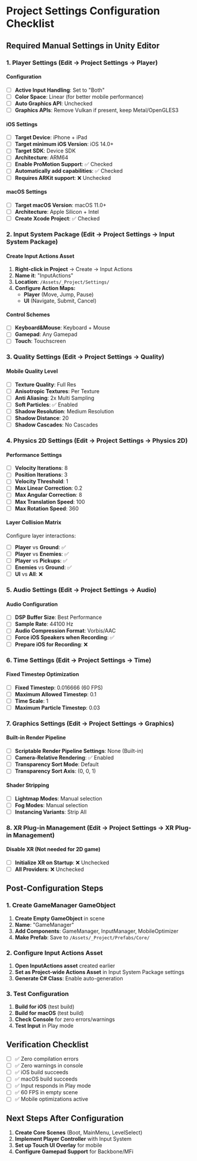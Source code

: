 # Project Settings Configuration Checklist

## Required Manual Settings in Unity Editor

### 1. Player Settings (Edit → Project Settings → Player)

#### **Configuration**
- [ ] **Active Input Handling**: Set to "Both"
- [ ] **Color Space**: Linear (for better mobile performance)
- [ ] **Auto Graphics API**: Unchecked
- [ ] **Graphics APIs**: Remove Vulkan if present, keep Metal/OpenGLES3

#### **iOS Settings**
- [ ] **Target Device**: iPhone + iPad
- [ ] **Target minimum iOS Version**: iOS 14.0+
- [ ] **Target SDK**: Device SDK
- [ ] **Architecture**: ARM64
- [ ] **Enable ProMotion Support**: ✅ Checked
- [ ] **Automatically add capabilities**: ✅ Checked
- [ ] **Requires ARKit support**: ❌ Unchecked

#### **macOS Settings**
- [ ] **Target macOS Version**: macOS 11.0+
- [ ] **Architecture**: Apple Silicon + Intel
- [ ] **Create Xcode Project**: ✅ Checked

### 2. Input System Package (Edit → Project Settings → Input System Package)

#### **Create Input Actions Asset**
1. **Right-click in Project** → Create → Input Actions
2. **Name it**: "InputActions"
3. **Location**: `/Assets/_Project/Settings/`
4. **Configure Action Maps:**
   - **Player** (Move, Jump, Pause)
   - **UI** (Navigate, Submit, Cancel)

#### **Control Schemes**
- [ ] **Keyboard&Mouse**: Keyboard + Mouse
- [ ] **Gamepad**: Any Gamepad
- [ ] **Touch**: Touchscreen

### 3. Quality Settings (Edit → Project Settings → Quality)

#### **Mobile Quality Level**
- [ ] **Texture Quality**: Full Res
- [ ] **Anisotropic Textures**: Per Texture
- [ ] **Anti Aliasing**: 2x Multi Sampling
- [ ] **Soft Particles**: ✅ Enabled
- [ ] **Shadow Resolution**: Medium Resolution
- [ ] **Shadow Distance**: 20
- [ ] **Shadow Cascades**: No Cascades

### 4. Physics 2D Settings (Edit → Project Settings → Physics 2D)

#### **Performance Settings**
- [ ] **Velocity Iterations**: 8
- [ ] **Position Iterations**: 3
- [ ] **Velocity Threshold**: 1
- [ ] **Max Linear Correction**: 0.2
- [ ] **Max Angular Correction**: 8
- [ ] **Max Translation Speed**: 100
- [ ] **Max Rotation Speed**: 360

#### **Layer Collision Matrix**
Configure layer interactions:
- [ ] **Player** vs **Ground**: ✅
- [ ] **Player** vs **Enemies**: ✅  
- [ ] **Player** vs **Pickups**: ✅
- [ ] **Enemies** vs **Ground**: ✅
- [ ] **UI** vs **All**: ❌

### 5. Audio Settings (Edit → Project Settings → Audio)

#### **Audio Configuration**
- [ ] **DSP Buffer Size**: Best Performance
- [ ] **Sample Rate**: 44100 Hz
- [ ] **Audio Compression Format**: Vorbis/AAC
- [ ] **Force iOS Speakers when Recording**: ✅
- [ ] **Prepare iOS for Recording**: ❌

### 6. Time Settings (Edit → Project Settings → Time)

#### **Fixed Timestep Optimization**
- [ ] **Fixed Timestep**: 0.016666 (60 FPS)
- [ ] **Maximum Allowed Timestep**: 0.1
- [ ] **Time Scale**: 1
- [ ] **Maximum Particle Timestep**: 0.03

### 7. Graphics Settings (Edit → Project Settings → Graphics)

#### **Built-in Render Pipeline**
- [ ] **Scriptable Render Pipeline Settings**: None (Built-in)
- [ ] **Camera-Relative Rendering**: ✅ Enabled
- [ ] **Transparency Sort Mode**: Default
- [ ] **Transparency Sort Axis**: (0, 0, 1)

#### **Shader Stripping**
- [ ] **Lightmap Modes**: Manual selection
- [ ] **Fog Modes**: Manual selection
- [ ] **Instancing Variants**: Strip All

### 8. XR Plug-in Management (Edit → Project Settings → XR Plug-in Management)

#### **Disable XR (Not needed for 2D game)**
- [ ] **Initialize XR on Startup**: ❌ Unchecked
- [ ] **All Providers**: ❌ Unchecked

## Post-Configuration Steps

### 1. Create GameManager GameObject
1. **Create Empty GameObject** in scene
2. **Name**: "GameManager"
3. **Add Components**: GameManager, InputManager, MobileOptimizer
4. **Make Prefab**: Save to `/Assets/_Project/Prefabs/Core/`

### 2. Configure Input Actions Asset
1. **Open InputActions asset** created earlier
2. **Set as Project-wide Actions Asset** in Input System Package settings
3. **Generate C# Class**: Enable auto-generation

### 3. Test Configuration
1. **Build for iOS** (test build)
2. **Build for macOS** (test build)  
3. **Check Console** for zero errors/warnings
4. **Test Input** in Play mode

## Verification Checklist

- [ ] ✅ Zero compilation errors
- [ ] ✅ Zero warnings in console  
- [ ] ✅ iOS build succeeds
- [ ] ✅ macOS build succeeds
- [ ] ✅ Input responds in Play mode
- [ ] ✅ 60 FPS in empty scene
- [ ] ✅ Mobile optimizations active

## Next Steps After Configuration

1. **Create Core Scenes** (Boot, MainMenu, LevelSelect)
2. **Implement Player Controller** with Input System
3. **Set up Touch UI Overlay** for mobile
4. **Configure Gamepad Support** for Backbone/MFi